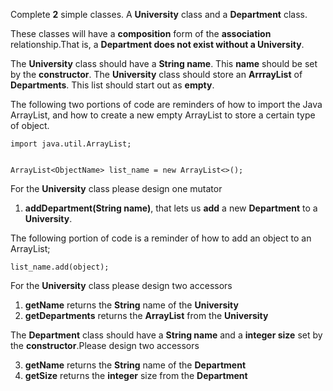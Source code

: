 Complete **2** simple classes. A **University** class and a **Department** class.


These classes will have a **composition** form of the **association** relationship.That is, a **Department does not exist without a University**. 

The **University** class should have a **String name**. This **name** should be set by the **constructor**. The **University** class should store an **ArrrayList** of **Departments**. This list should start out as **empty**.  

The following two portions of code are reminders of how to import the Java ArrayList, and how to create a new empty ArrayList to store a certain type of object.


```
import java.util.ArrayList;


ArrayList<ObjectName> list_name = new ArrayList<>();
```

For the **University** class please design one mutator 

1. **addDepartment(String name)**, that lets us **add** a new **Department** to a **University**.

The following portion of code is a reminder of how to add an object to an ArrayList;

```
list_name.add(object); 
```

For the **University** class please design two accessors

1. **getName** returns the **String** name of the **University**
2. **getDepartments** returns the **ArrayList<Department>** from the **University**

The **Department** class should have a **String name** and a **integer size** set by the **constructor**.Please design two accessors

3. **getName** returns the **String** name of the **Department** 
4. **getSize** returns the **integer** size from the **Department**